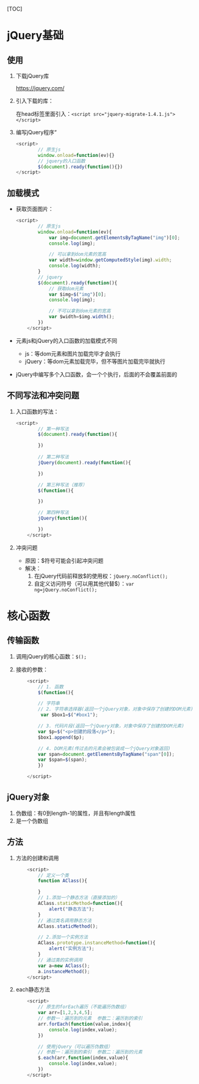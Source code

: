[TOC]



# jQuery基础

## 使用

1. 下载jQuery库

   https://jquery.com/

2. 引入下载的库：

   在head标签里面引入：`<script src="jquery-migrate-1.4.1.js"></script>`

3. 编写jQuery程序“

   ```js
   <script>
           // 原生js
           window.onload=function(ev){}
           // jquery的入口函数
           $(document).ready(function(){})
   </script>
   ```

## 加载模式

- 获取页面图片：

  ```js
  <script>
          // 原生js
          window.onload=function(ev){
              var img=document.getElementsByTagName("img")[0];
              console.log(img);
  
              // 可以拿到dom元素的宽高
              var width=window.getComputedStyle(img).width;
              console.log(width);
          }
          // jquery
          $(document).ready(function(){
              // 获取dom元素
              var $img=$("img")[0];
              console.log(img);
  
              // 不可以拿到dom元素的宽高
              var $width=$img.width();
          })
      </script>
  ```

- 元素js和jQuery的入口函数的加载模式不同

  - js：等dom元素和图片加载完毕才会执行
  - jQuery：等dom元素加载完毕，但不等图片加载完毕就执行

- jQuery中编写多个入口函数，会一个个执行，后面的不会覆盖前面的

## 不同写法和冲突问题

1. 入口函数的写法：

   ```js
   <script>
           // 第一种写法
           $(document).ready(function(){
   
           })
           
           // 第二种写法
           jQuery(document).ready(function(){
   
           })
   
           // 第三种写法（推荐）
           $(function(){
   
           })
   
           // 第四种写法
           jQuery(function(){
   
           })
       </script>
   ```

2. 冲突问题

   - 原因：$符号可能会引起冲突问题
   - 解决：
     1. 在jQuery代码前释放$的使用权：`jQuery.noConflict();`
     2. 自定义访问符号（可以用其他代替$）：`var ng=jQuery.noConflict();`

# 核心函数

## 传输函数

1. 调用jQuery的核心函数：`$();`

2. 接收的参数：

   ```js
       <script>
           // 1. 函数
           $(function(){
   
           // 字符串
           // 2. 字符串选择器(返回一个jQuery对象，对象中保存了创建的DOM元素)
            var $box1=$("#box1");
   
           // 3. 代码片段(返回一个jQuery对象，对象中保存了创建的DOM元素)
           var $p=$("<p>创建的段落</p>");
           $box1.append($p);
   
           // 4. DOM元素(传过去的元素会被包装成一个jQuery对象返回)
           var span=document.getElementsByTagName("span"[0]);
           var $span=$(span);
           })
   
       </script>
   ```

## jQuery对象

1. 伪数组：有0到length-1的属性，并且有length属性
2. 是一个伪数组

## 方法

1. 方法的创建和调用

   ```js
       <script>
           // 定义一个类
           function AClass(){
   
           }
           // 1.添加一个静态方法（直接添加的）
           AClass.staticMethod=function(){
               alert("静态方法");
           }
           // 通过类名调用静态方法
           AClass.staticMethod();
   
           // 2.添加一个实例方法
           AClass.prototype.instanceMethod=function(){
               alert("实例方法");
           }
           // 通过类的实例调用
           var a=new AClass();
           a.instanceMethod();
       </script>
   ```

2. each静态方法

   ```js
       <script>
           // 原生的forEach遍历（不能遍历伪数组）
           var arr=[1,2,3,4,5];
           // 参数一：遍历到的元素  参数二：遍历到的索引
           arr.forEach(function(value,index){
               console.log(index,value);
           })
   
           // 使用jQuery（可以遍历伪数组）
           // 参数一：遍历到的索引  参数二：遍历到的元素
           $.each(arr,function(index,value){
               console.log(index,value);
           })
       </script>
   ```

   